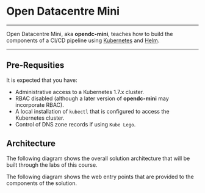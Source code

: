# Open Datacentre Mini

---

Open Datacentre Mini, aka **opendc-mini**, teaches how to build the components of a CI/CD pipeline using [Kubernetes](https://kubernetes.io) and [Helm](https://helm.sh).

---

## Pre-Requsities

It is expected that you have:

* Administrative access to a Kubernetes 1.7.x cluster.
* RBAC disabled (although a later version of **opendc-mini** may incorporate RBAC).
* A local installation of `kubectl` that is configured to access the Kubernetes cluster.
* Control of DNS zone records if using `Kube Lego`.


## Architecture

The following diagram shows the overall solution architecture that will be built through the labs of this course.

<diagram>

The following diagram shows the web entry points that are provided to the components of the solution.

<diagram>




